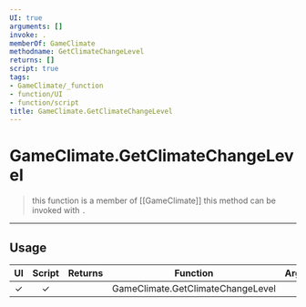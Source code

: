 ```yaml
---
UI: true
arguments: []
invoke: .
memberOf: GameClimate
methodname: GetClimateChangeLevel
returns: []
script: true
tags:
- GameClimate/_function
- function/UI
- function/script
title: GameClimate.GetClimateChangeLevel
---
```

# GameClimate.GetClimateChangeLevel
> this function is a member of [[GameClimate]]
> this method can be invoked with `.`
-----
## Usage
|  UI | Script | Returns | Function | Arguments |
|:---:|:------:|-------:|:--------:|:---------|
|✓|✓||GameClimate.GetClimateChangeLevel||
